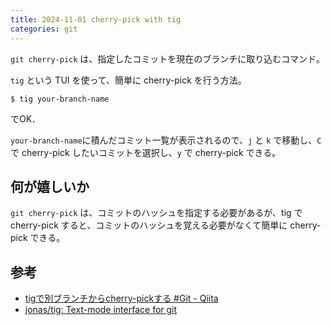 ```yaml
---
title: 2024-11-01 cherry-pick with tig
categories: git
---
```


`git cherry-pick` は、指定したコミットを現在のブランチに取り込むコマンド。

`tig` という TUI を使って、簡単に cherry-pick を行う方法。

```console
$ tig your-branch-name
```

でOK．

`your-branch-name`に積んだコミット一覧が表示されるので、`j` と `k` で移動し、`C` で cherry-pick したいコミットを選択し、`y` で cherry-pick できる。

## 何が嬉しいか

`git cherry-pick` は、コミットのハッシュを指定する必要があるが、tig で cherry-pick すると、コミットのハッシュを覚える必要がなくて簡単に cherry-pick できる。

## 参考

- [tigで別ブランチからcherry-pickする #Git - Qiita](https://qiita.com/toritori0318/items/59deb3d13d76a98f9af7)
- [jonas/tig: Text-mode interface for git](https://github.com/jonas/tig)

